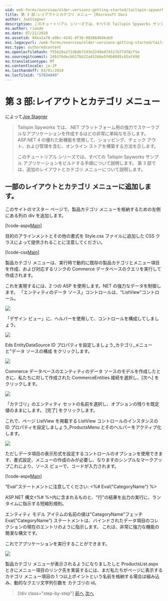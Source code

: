 ```yaml
---
uid: web-forms/overview/older-versions-getting-started/tailspin-spyworks/tailspin-spyworks-part-3
title: 第 3 部:レイアウトとカテゴリ メニュー |Microsoft Docs
author: JoeStagner
description: このチュートリアル シリーズでは、すべての Tailspin Spyworks サンプル アプリケーションをビルドする手順について説明します。 第 3 部では、追加のレイアウトとカテゴリ メニューについて説明します。
ms.author: riande
ms.date: 07/21/2010
ms.assetid: 94ea1a70-a9bc-4241-8f36-08366d64bab9
msc.legacyurl: /web-forms/overview/older-versions-getting-started/tailspin-spyworks/tailspin-spyworks-part-3
msc.type: authoredcontent
ms.openlocfilehash: f55b29a271dbdb72d3e2249ed74517b77d78cf5e
ms.sourcegitcommit: 24b1f6decbb17bb22a45166e5fdb0845c65af498
ms.translationtype: MT
ms.contentlocale: ja-JP
ms.lasthandoff: 03/01/2019
ms.locfileid: "57034849"
---
```

<a name="part-3-layout-and-category-menu"></a>第 3 部:レイアウトとカテゴリ メニュー
====================
によって[Joe Stagner](https://github.com/JoeStagner)

> Tailspin Spyworks では、.NET プラットフォーム用の強力でスケーラブルなアプリケーションを作成するはどの非常に単純なを示します。 ASP.NET 4 の優れた新機能を使用して、ショッピング、チェック アウト、および管理を含む、オンライン ストアを構築する方法を示します。
> 
> このチュートリアル シリーズでは、すべての Tailspin Spyworks サンプル アプリケーションをビルドする手順について説明します。 第 3 部では、追加のレイアウトとカテゴリ メニューについて説明します。


## <a id="_Toc260221669"></a>  一部のレイアウトとカテゴリ メニューに追加します。

このサイトのマスター ページで、製品カテゴリ メニューを格納するための左側にある列の div を追加します。

[!code-aspx[Main](tailspin-spyworks-part-3/samples/sample1.aspx)]

目的のアラインメントとその他の書式を Style.css ファイルに追加した CSS クラスによって提供されることに注意してください。

[!code-css[Main](tailspin-spyworks-part-3/samples/sample2.css)]

製品カテゴリ メニューは、実行時で動的に既存の製品カテゴリとメニュー項目を作成、および対応するリンクの Commerce データベースのクエリを実行して作成されます。

これを実現するには、2 つの ASP を使用します。NET の強力なデータを制御します。 「エンティティのデータ ソース」コントロールは、"ListView"コントロール。

![](tailspin-spyworks-part-3/_static/image1.jpg)

「デザイン ビュー」に、ヘルパーを使用して、コントロールを構成してしましょう。

![](tailspin-spyworks-part-3/_static/image2.jpg)

Eds EntityDataSource ID プロパティを設定しましょう\_カテゴリ\_メニューと"データ ソースの構成 をクリックします。

![](tailspin-spyworks-part-3/_static/image3.jpg)

Commerce データベースのエンティティのデータ ソースのモデルを作成したときに、私たちに対して作成された CommerceEntities 接続を選択し、[次へ] をクリックします。

![](tailspin-spyworks-part-3/_static/image4.jpg)

「カテゴリ」のエンティティ セットの名前を選択し、オプションの残りを既定値のままにします。 [完了] をクリックします。

これで、ページ ListView を掲載する ListView コントロールのインスタンスの ID プロパティを設定しましょう\_ProductsMenu とそのヘルパーをアクティブ化します。

![](tailspin-spyworks-part-3/_static/image5.jpg)

ただしデータ項目の表示形式を設定するコントロールのオプションを使用できます、書式設定、メニューの作成のみが必要し、なりますのシンプルなマークアップこれにより、ソース ビューで、コードが入力されます。

[!code-aspx[Main](tailspin-spyworks-part-3/samples/sample3.aspx)]

"Eval"ステートメントに注意してください: &lt;%# Eval("CategoryName") %&gt;

ASP.NET 構文&lt;%# %&gt;内に含まれるものと、"行"の結果を出力の実行に、ランタイムに指示する短縮形規則。

エンティティ モデル アイテムの名前の値は"CatagoryName"フェッチ Eval("CategoryName") ステートメントは、バインドされたデータ項目のコレクションの現在のエントリのように指示します。 これは、非常に強力な機能の簡潔な構文です。

これでアプリケーションを実行することができます。

![](tailspin-spyworks-part-3/_static/image6.jpg)

製品カテゴリ メニューが表示されるようになりましたしと ProductsList.aspx ときにメニュー項目のリンク先を実装するには、まだ私たちがページに表示するカテゴリ メニュー項目の 1 つ以上ポイントという名前を格納する場合は組み込み、動的なクエリ文字列引数を カテゴリの id。

> [!div class="step-by-step"]
> [前へ](tailspin-spyworks-part-2.md)
> [次へ](tailspin-spyworks-part-4.md)
